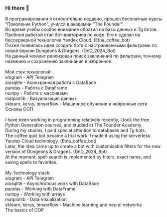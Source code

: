 ### Hi there 👋
В програмировании я относительно недавно, прошел бесплатные курсы "Поколение Python", учился в академии "The Founder".\
Во время учебы особое внимание обратил на базы данных и Tg ботов.\
Пробной работой стал бот-викторина по кофе. Его я сделал на бессерверной технологии Yandex Cloud. (Etna_coffee_bot)\
Позже появилась идея создать бота с настраиваемыми фильтрами по новой версии Dungeons & Dragons. (DnD_2024_Bot)\
На данный момент реализован поиск заклинаний по фильтрам, точному названию и сохранению заклинания в избранное.\
\
Мой стек технологий:\
aiogram - API Telegram\
aiosqlite - Асинхронная работа с DataBace\
pandas - Работа с DataFrame\
numpy - Работа с массивами\
matplotlib - Визуализация данных\
sklearn, keras, tensorflow - Машинное обучение и нейронные сети\
Основы ООП
\
\
I have been working in programming relatively recently, I took the free Python Generation courses, and studied at The Founder Academy.\
During my studies, I paid special attention to databases and Tg bots.\
The coffee quiz bot became a trial work. I made it using the serverless Yandex Cloud technology. (Etna_coffee_bot)\
Later, the idea came up to create a bot with customizable filters for the new version of Dungeons & Dragons. (DnD_2024_Bot)\
At the moment, spell search is implemented by filters, exact name, and saving spells to favorites.\
\
My Technology stack:\
aiogram - API Telegram\
aiosqlite - Asynchronous work with DataBace\
pandas - Working with DataFrame\
numpy - Working with arrays\
matplotlib - Data Visualization\
sklearn, keras, tensorflow - Machine learning and neural networks\
The basics of OOP
<!--
**DOOMonichan/DOOMonichan** is a ✨ _special_ ✨ repository because its `README.md` (this file) appears on your GitHub profile.

Here are some ideas to get you started:

- 🔭 I’m currently working on ...
- 🌱 I’m currently learning ...
- 👯 I’m looking to collaborate on ...
- 🤔 I’m looking for help with ...
- 💬 Ask me about ...
- 📫 How to reach me: ...
- 😄 Pronouns: ...
- ⚡ Fun fact: ...
-->
